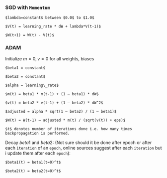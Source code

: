 ### SGD with `Momentum`

    $lambda=constant$ between $0.0$ to $1.0$ 

    $V(t) = learning_rate * dW + lambda*V(t-1)$

    $W(t+1) = W(t) - V(t)$



### ADAM

Initialize $m = 0, v = 0$ for all weights, biases

    $beta1 = constant$

    $beta2 = constant$

    $alpha = learning\_rate$

    $m(t) = beta1 * m(t-1) + (1 – beta1) * dW$

    $v(t) = beta2 * v(t-1) + (1 – beta2) * dW^2$

    $adjusted = alpha * sqrt(1 – beta2) / (1 – beta1)$

    $W(t) = W(t-1) – adjusted * m(t) / (sqrt(v(t)) + eps)$

    $t$ denotes number of iterations done i.e. how many times backpropagation is performed.

Decay $beta1$ and $beta2$: (Not sure should it be done after epoch or after each `iteration` of an `epoch`, online sources suggest after each `iteration` but i update them after each `epoch`):

    $beta1(t) = beta1(t=0)^t$

    $beta2(t) = beta2(t=0)^t$

